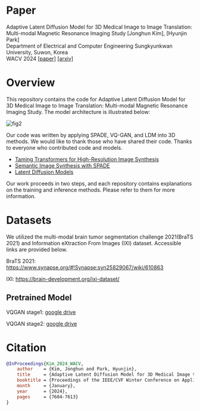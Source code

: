 # Paper
Adaptive Latent Diffusion Model for 3D Medical Image to Image Translation: Multi-modal Magnetic Resonance Imaging Study [Jonghun Kim], [Hyunjin Park] <br>
Department of Electrical and Computer Engineering Sungkyunkwan University, Suwon, Korea <br>
WACV 2024 [[paper]](https://openaccess.thecvf.com/content/WACV2024/html/Kim_Adaptive_Latent_Diffusion_Model_for_3D_Medical_Image_to_Image_WACV_2024_paper.html) [[arxiv]](https://arxiv.org/abs/2311.00265)<br>



# Overview

This repository contains the code for Adaptive Latent Diffusion Model for 3D Medical Image to Image Translation: Multi-modal Magnetic Resonance Imaging Study. The model architecture is illustrated below: 



![fig2](./asset/fig2.jpg)



Our code was written by applying SPADE, VQ-GAN, and LDM into 3D methods. We would like to thank those who have shared their code. Thanks to everyone who contributed code and models.

- [Taming Transformers for High-Resolution Image Synthesis](https://github.com/CompVis/taming-transformers) 
- [Semantic Image Synthesis with SPADE](https://github.com/NVlabs/SPADE)
- [Latent Diffusion Models](https://github.com/CompVis/latent-diffusion)



Our work proceeds in two steps, and each repository contains explanations on the training and inference methods. Please refer to them for more information.



# Datasets

We utilized the multi-modal brain tumor segmentation challenge 2021(BraTS 2021) and Information eXtraction From Images (IXI) dataset. Accessible links are provided below. 

BraTS 2021: https://www.synapse.org/#!Synapse:syn25829067/wiki/610863 

IXI: https://brain-development.org/ixi-dataset/ 



## Pretrained Model

VQGAN stage1: [google drive](https://drive.google.com/file/d/1kpwEnjxBjSQaci8cWcl5x_JFldKxa9KJ/view?usp=drive_link)

VQGAN stage2: [google drive](https://drive.google.com/file/d/1zplOBVh3TMJTOMPIzGdA4YoTcO7NXxlD/view?usp=drive_link)



# Citation

```bibtex
@InProceedings{Kim_2024_WACV,
    author    = {Kim, Jonghun and Park, Hyunjin},
    title     = {Adaptive Latent Diffusion Model for 3D Medical Image to Image Translation: Multi-Modal Magnetic Resonance Imaging Study},
    booktitle = {Proceedings of the IEEE/CVF Winter Conference on Applications of Computer Vision (WACV)},
    month     = {January},
    year      = {2024},
    pages     = {7604-7613}
}
```



